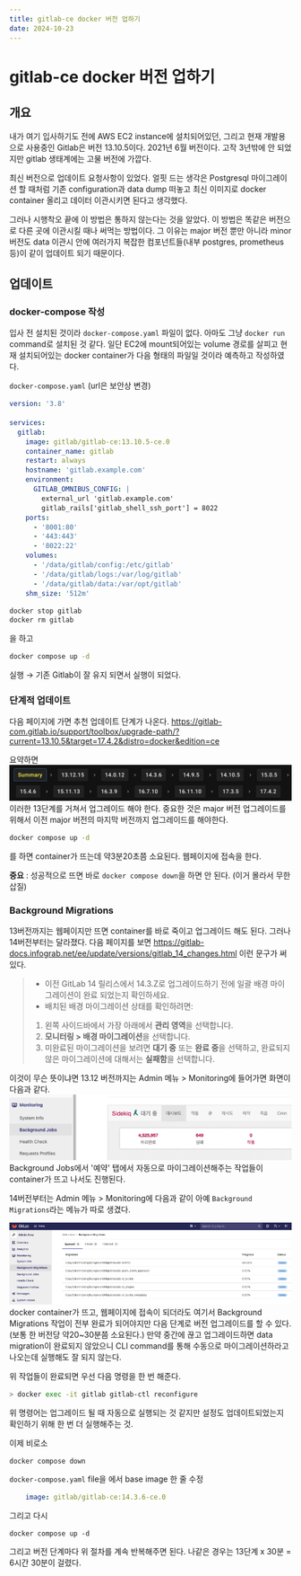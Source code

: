 ```yaml
---
title: gitlab-ce docker 버전 업하기
date: 2024-10-23
---
```

# gitlab-ce docker 버전 업하기
## 개요
내가 여기 입사하기도 전에 AWS EC2 instance에 설치되어있던,
그리고 현재 개발용으로 사용중인 Gitlab은 버전 13.10.5이다.
2021년 6월 버전이다. 
고작 3년밖에 안 되었지만 gitlab 생태계에는 고물 버전에 가깝다.

최신 버전으로 업데이트 요청사항이 있었다.
얼핏 드는 생각은
Postgresql 마이그레이션 할 때처럼
기존 configuration과 data dump 떠놓고
최신 이미지로 docker container 올리고 데이터 이관시키면 된다고 생각했다.

그러나 시행착오 끝에 이 방법은 통하지 않는다는 것을 알았다.
이 방법은 똑같은 버전으로 다른 곳에 이관시킬 때나 써먹는 방법이다.
그 이유는 major 버전 뿐만 아니라 minor 버전도 data 이관시
안에 여러가지 복잡한 컴포넌트들(내부 postgres, prometheus 등)이 같이 업데이트 되기 때문이다.

## 업데이트
### docker-compose 작성
입사 전 설치된 것이라 `docker-compose.yaml` 파일이 없다.
아마도 그냥 `docker run` command로 설치된 것 같다.
일단 EC2에 mount되어있는 volume 경로를 살피고 
현재 설치되어있는 docker container가 다음 형태의 파일일 것이라 예측하고 작성하였다.

`docker-compose.yaml` (url은 보안상 변경)
```yaml
version: '3.8'

services:
  gitlab:
    image: gitlab/gitlab-ce:13.10.5-ce.0
    container_name: gitlab
    restart: always
    hostname: 'gitlab.example.com'
    environment:
      GITLAB_OMNIBUS_CONFIG: |
        external_url 'gitlab.example.com'
        gitlab_rails['gitlab_shell_ssh_port'] = 8022
    ports:
      - '8001:80'
      - '443:443'
      - '8022:22'
    volumes:
      - '/data/gitlab/config:/etc/gitlab'
      - '/data/gitlab/logs:/var/log/gitlab'
      - '/data/gitlab/data:/var/opt/gitlab'
    shm_size: '512m'
```

```sh
docker stop gitlab
docker rm gitlab
```
을 하고 
```sh
docker compose up -d
```
실행 → 기존 Gitlab이 잘 유지 되면서 실행이 되었다.

### 단계적 업데이트
다음 페이지에 가면 추천 업데이트 단계가 나온다.
https://gitlab-com.gitlab.io/support/toolbox/upgrade-path/?current=13.10.5&target=17.4.2&distro=docker&edition=ce

요약하면
![](<./_images/Pasted image 20241023153816.png>)
이러한 13단계를 거쳐서 업그레이드 해야 한다.
중요한 것은 major 버전 업그레이드를 위해서 이전 major 버전의 마지막 버전까지 업그레이드를 해야한다.

```sh
docker compose up -d
```
를 하면 container가 뜨는데 약3분20초쯤 소요된다.
웹페이지에 접속을 한다.

**중요** : 성공적으로 뜨면 바로 `docker compose down`을 하면 안 된다.
(이거 몰라서 무한 삽질)

### Background Migrations
13버전까지는 웹페이지만 뜨면 container를 바로 죽이고 업그레이드 해도 된다.
그러나 14버전부터는 달라졌다.
다음 페이지를 보면
https://gitlab-docs.infograb.net/ee/update/versions/gitlab_14_changes.html
이런 문구가 써있다.

> 
> - 이전 GitLab 14 릴리스에서 14.3.Z로 업그레이드하기 전에 일괄 배경 마이그레이션이 완료 되었는지 확인하세요.
> - 배치된 배경 마이그레이션 상태를 확인하려면:
> 1. 왼쪽 사이드바에서 가장 아래에서 **관리 영역**을 선택합니다.
> 2. **모니터링 > 배경 마이그레이션**을 선택합니다.
> 3. 미완료된 마이그레이션을 보려면 **대기 중** 또는 **완료 중**을 선택하고, 완료되지 않은 마이그레이션에 대해서는 **실패함**을 선택합니다.
> 

이것이 무슨 뜻이냐면
13.12 버전까지는 Admin 메뉴 > Monitoring에 들어가면 화면이 다음과 같다.
![](<./_images/Pasted image 20241023160846.png>)
Background Jobs에서 '예약' 탭에서 자동으로 마이그레이션해주는 작업들이 container가 뜨고 나서도 진행된다.

14버전부터는 Admin 메뉴 > Monitoring에 다음과 같이 아예 `Background Migrations`라는 메뉴가 따로 생겼다. 

![](<./_images/Pasted image 20241023161308.png>)
docker container가 뜨고, 웹페이지에 접속이 되더라도
여기서 Background Migrations 작업이 전부 완료가 되어야지만
다음 단계로 버전 업그레이드를 할 수 있다. (보통 한 버전당 약20~30분쯤 소요된다.)
만약 중간에 끊고 업그레이드하면 data migration이 완료되지 않았으니
CLI command를 통해 수동으로 마이그레이션하라고 나오는데 실행해도 잘 되지 않는다.

위 작업들이 완료되면 우선 다음 명령을 한 번 해준다.
```sh
> docker exec -it gitlab gitlab-ctl reconfigure
```
위 명령어는 업그레이드 될 때 자동으로 실행되는 것 같지만
설정도 업데이트되었는지 확인하기 위해 한 번 더 실행해주는 것.

이제 비로소
```sh
docker compose down
```

`docker-compose.yaml` file을 에서 base image 한 줄 수정
```yaml
    image: gitlab/gitlab-ce:14.3.6-ce.0
```

그리고 다시 
```
docker compose up -d
```

그리고 버전 단계마다 위 절차를 계속 반복해주면 된다.
나같은 경우는 13단계 x 30분 = 6시간 30분이 걸렸다.


